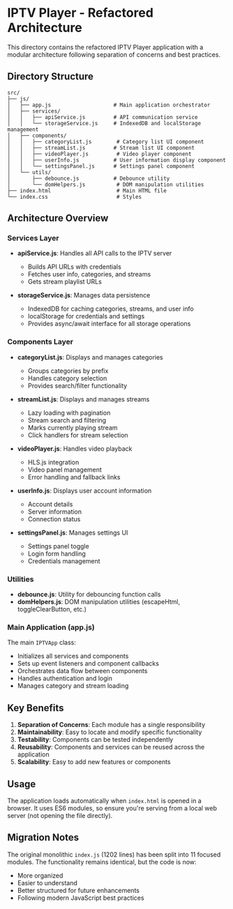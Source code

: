 # IPTV Player - Refactored Architecture

This directory contains the refactored IPTV Player application with a modular architecture following separation of concerns and best practices.

## Directory Structure

```
src/
├── js/
│   ├── app.js                    # Main application orchestrator
│   ├── services/
│   │   ├── apiService.js         # API communication service
│   │   └── storageService.js     # IndexedDB and localStorage management
│   ├── components/
│   │   ├── categoryList.js        # Category list UI component
│   │   ├── streamList.js         # Stream list UI component
│   │   ├── videoPlayer.js         # Video player component
│   │   ├── userInfo.js           # User information display component
│   │   └── settingsPanel.js      # Settings panel component
│   └── utils/
│       ├── debounce.js           # Debounce utility
│       └── domHelpers.js          # DOM manipulation utilities
├── index.html                     # Main HTML file
└── index.css                      # Styles
```

## Architecture Overview

### Services Layer
- **apiService.js**: Handles all API calls to the IPTV server
  - Builds API URLs with credentials
  - Fetches user info, categories, and streams
  - Gets stream playlist URLs
  
- **storageService.js**: Manages data persistence
  - IndexedDB for caching categories, streams, and user info
  - localStorage for credentials and settings
  - Provides async/await interface for all storage operations

### Components Layer
- **categoryList.js**: Displays and manages categories
  - Groups categories by prefix
  - Handles category selection
  - Provides search/filter functionality
  
- **streamList.js**: Displays and manages streams
  - Lazy loading with pagination
  - Stream search and filtering
  - Marks currently playing stream
  - Click handlers for stream selection
  
- **videoPlayer.js**: Handles video playback
  - HLS.js integration
  - Video panel management
  - Error handling and fallback links
  
- **userInfo.js**: Displays user account information
  - Account details
  - Server information
  - Connection status
  
- **settingsPanel.js**: Manages settings UI
  - Settings panel toggle
  - Login form handling
  - Credentials management

### Utilities
- **debounce.js**: Utility for debouncing function calls
- **domHelpers.js**: DOM manipulation utilities (escapeHtml, toggleClearButton, etc.)

### Main Application (app.js)
The main `IPTVApp` class:
- Initializes all services and components
- Sets up event listeners and component callbacks
- Orchestrates data flow between components
- Handles authentication and login
- Manages category and stream loading

## Key Benefits

1. **Separation of Concerns**: Each module has a single responsibility
2. **Maintainability**: Easy to locate and modify specific functionality
3. **Testability**: Components can be tested independently
4. **Reusability**: Components and services can be reused across the application
5. **Scalability**: Easy to add new features or components

## Usage

The application loads automatically when `index.html` is opened in a browser. It uses ES6 modules, so ensure you're serving from a local web server (not opening the file directly).

## Migration Notes

The original monolithic `index.js` (1202 lines) has been split into 11 focused modules. The functionality remains identical, but the code is now:
- More organized
- Easier to understand
- Better structured for future enhancements
- Following modern JavaScript best practices

